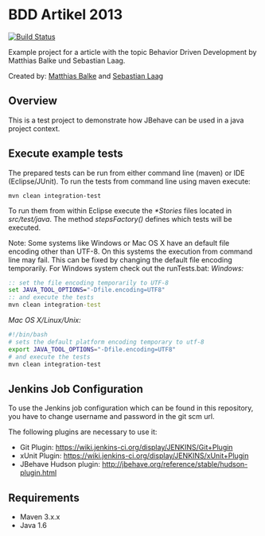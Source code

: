 BDD Artikel 2013
================
[![Build Status](https://travis-ci.org/matthiasbalke/artikel-bdd-2013.png?branch=master)](https://travis-ci.org/matthiasbalke/artikel-bdd-2013)

Example project for a article with the topic Behavior Driven Development by Matthias Balke und Sebastian Laag.

Created by: [Matthias Balke](mailto:matthias.balke@adesso.de) and [Sebastian Laag](mailto:sebastian.laag@adesso.de)

Overview
---------

This is a test project to demonstrate how JBehave can be used in a java project context.

Execute example tests
---------------------

The prepared tests can be run from either command line (maven) or IDE (Eclipse/JUnit). To run the tests from command line using maven execute:
```
mvn clean integration-test
```

To run them from within Eclipse execute the *\*Stories* files located in *src/test/java*. The method *stepsFactory()* defines which tests will be executed.

Note: Some systems like Windows or Mac OS X have an default file encoding other than UTF-8. On this systems the execution from command line may fail. This can be fixed by changing the default file encoding temporarily. For Windows system check out the runTests.bat:
*Windows:*
```bat
:: set the file encoding temporarily to UTF-8
set JAVA_TOOL_OPTIONS="-Dfile.encoding=UTF8"
:: and execute the tests
mvn clean integration-test
```

*Mac OS X/Linux/Unix:*
```bash
#!/bin/bash
# sets the default platform encoding temporary to utf-8
export JAVA_TOOL_OPTIONS="-Dfile.encoding=UTF8"
# and execute the tests
mvn clean integration-test
```

Jenkins Job Configuration
---------

To use the Jenkins job configuration which can be found in this repository, you have to change username and password in the git scm url.

The following plugins are necessary to use it:

* Git Plugin: https://wiki.jenkins-ci.org/display/JENKINS/Git+Plugin
* xUnit Plugin: https://wiki.jenkins-ci.org/display/JENKINS/xUnit+Plugin
* JBehave Hudson plugin: http://jbehave.org/reference/stable/hudson-plugin.html

Requirements
------------

* Maven 3.x.x
* Java 1.6
